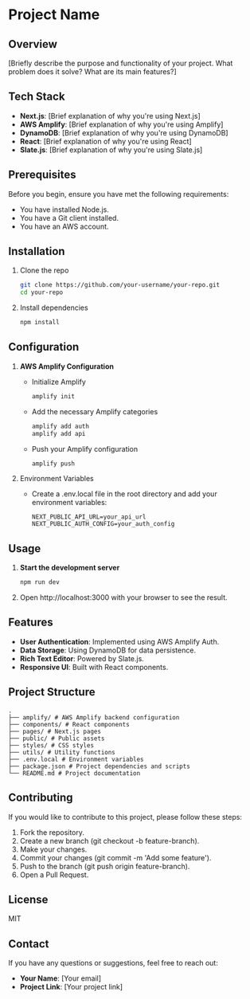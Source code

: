 # Project Name

## Overview

[Briefly describe the purpose and functionality of your project. What problem does it solve? What are its main features?]

## Tech Stack

- **Next.js**: [Brief explanation of why you're using Next.js]
- **AWS Amplify**: [Brief explanation of why you're using Amplify]
- **DynamoDB**: [Brief explanation of why you're using DynamoDB]
- **React**: [Brief explanation of why you're using React]
- **Slate.js**: [Brief explanation of why you're using Slate.js]

## Prerequisites

Before you begin, ensure you have met the following requirements:

- You have installed Node.js.
- You have a Git client installed.
- You have an AWS account.

## Installation

1. Clone the repo

   ```bash
   git clone https://github.com/your-username/your-repo.git
   cd your-repo
   ```

2. Install dependencies

   ```bash
   npm install
   ```

## Configuration

1. **AWS Amplify Configuration**

   - Initialize Amplify

     ```bash
     amplify init
     ```

   - Add the necessary Amplify categories

     ```bash
     amplify add auth
     amplify add api
     ```

   - Push your Amplify configuration

     ```bash
     amplify push
     ```

2. Environment Variables

   - Create a .env.local file in the root directory and add your environment variables:

     ```env
     NEXT_PUBLIC_API_URL=your_api_url
     NEXT_PUBLIC_AUTH_CONFIG=your_auth_config
     ```

## Usage

1. **Start the development server**

   ```bash
   npm run dev
   ```

2. Open http://localhost:3000 with your browser to see the result.

## Features

- **User Authentication**: Implemented using AWS Amplify Auth.
- **Data Storage**: Using DynamoDB for data persistence.
- **Rich Text Editor**: Powered by Slate.js.
- **Responsive UI**: Built with React components.

## Project Structure

```plaintext
.
├── amplify/ # AWS Amplify backend configuration
├── components/ # React components
├── pages/ # Next.js pages
├── public/ # Public assets
├── styles/ # CSS styles
├── utils/ # Utility functions
├── .env.local # Environment variables
├── package.json # Project dependencies and scripts
└── README.md # Project documentation
```

## Contributing

If you would like to contribute to this project, please follow these steps:

1. Fork the repository.
2. Create a new branch (git checkout -b feature-branch).
3. Make your changes.
4. Commit your changes (git commit -m 'Add some feature').
5. Push to the branch (git push origin feature-branch).
6. Open a Pull Request.

## License

MIT

## Contact

If you have any questions or suggestions, feel free to reach out:

- **Your Name**: [Your email]
- **Project Link**: [Your project link]
